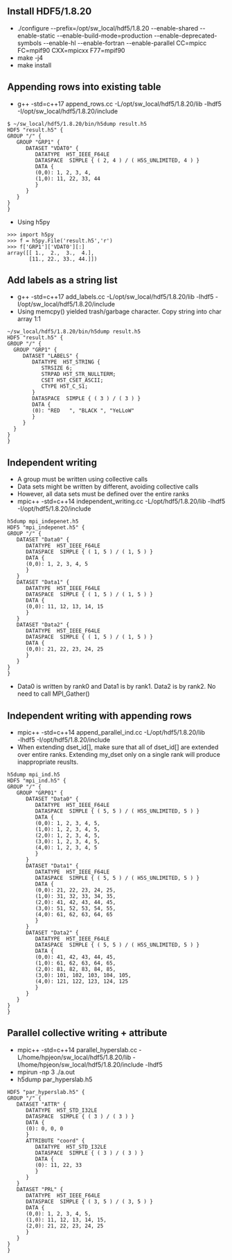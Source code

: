 ## Install HDF5/1.8.20
 - ./configure --prefix=/opt/sw_local/hdf5/1.8.20 --enable-shared --enable-static --enable-build-mode=production --enable-deprecated-symbols --enable-hl --enable-fortran --enable-parallel CC=mpicc FC=mpif90 CXX=mpicxx F77=mpif90
 - make -j4
 - make install

## Appending rows into existing table
- g++ -std=c++17 append_rows.cc -L/opt/sw_local/hdf5/1.8.20/lib -lhdf5 -I/opt/sw_local/hdf5/1.8.20/include
```
$ ~/sw_local/hdf5/1.8.20/bin/h5dump result.h5
HDF5 "result.h5" {
GROUP "/" {
   GROUP "GRP1" {
      DATASET "VDAT0" {
         DATATYPE  H5T_IEEE_F64LE
         DATASPACE  SIMPLE { ( 2, 4 ) / ( H5S_UNLIMITED, 4 ) }
         DATA {
         (0,0): 1, 2, 3, 4,
         (1,0): 11, 22, 33, 44
         }
      }
   }
}
}
```
- Using h5py
```
>>> import h5py
>>> f = h5py.File('result.h5','r')
>>> f['GRP1']['VDAT0'][:]
array([[ 1.,  2.,  3.,  4.],
       [11., 22., 33., 44.]])
```
## Add labels as a string list
- g++ -std=c++17 add_labels.cc  -L/opt/sw_local/hdf5/1.8.20/lib -lhdf5 -I/opt/sw_local/hdf5/1.8.20/include
- Using memcpy() yielded trash/garbage character. Copy string into char array 1:1
 ```
 ~/sw_local/hdf5/1.8.20/bin/h5dump result.h5
HDF5 "result.h5" {
GROUP "/" {
   GROUP "GRP1" {
      DATASET "LABELS" {
         DATATYPE  H5T_STRING {
            STRSIZE 6;
            STRPAD H5T_STR_NULLTERM;
            CSET H5T_CSET_ASCII;
            CTYPE H5T_C_S1;
         }
         DATASPACE  SIMPLE { ( 3 ) / ( 3 ) }
         DATA {
         (0): "RED   ", "BLACK ", "YeLLoW"
         }
      }
   }
}
}
```

## Independent writing
- A group must be written using collective calls
- Data sets might be written by different, avoiding collective calls
- However, all data sets must be defined over the entire ranks
- mpic++ -std=c++14 independent_writing.cc -L/opt/hdf5/1.8.20/lib -lhdf5 -I/opt/hdf5/1.8.20/include
```
h5dump mpi_indepenet.h5
HDF5 "mpi_indepenet.h5" {
GROUP "/" {
   DATASET "Data0" {
      DATATYPE  H5T_IEEE_F64LE
      DATASPACE  SIMPLE { ( 1, 5 ) / ( 1, 5 ) }
      DATA {
      (0,0): 1, 2, 3, 4, 5
      }
   }
   DATASET "Data1" {
      DATATYPE  H5T_IEEE_F64LE
      DATASPACE  SIMPLE { ( 1, 5 ) / ( 1, 5 ) }
      DATA {
      (0,0): 11, 12, 13, 14, 15
      }
   }
   DATASET "Data2" {
      DATATYPE  H5T_IEEE_F64LE
      DATASPACE  SIMPLE { ( 1, 5 ) / ( 1, 5 ) }
      DATA {
      (0,0): 21, 22, 23, 24, 25
      }
   }
}
}
```
- Data0 is written by rank0 and Data1 is by rank1. Data2 is by rank2. No need to call MPI_Gather()

## Independent writing with appending rows
-  mpic++ -std=c++14 append_parallel_ind.cc -L/opt/hdf5/1.8.20/lib \
  -lhdf5 -I/opt/hdf5/1.8.20/include
- When extending dset_id[], make sure that all of dset_id[] are extended over entire ranks. Extending my_dset only on a single rank will produce inappropriate reuslts.
```
h5dump mpi_ind.h5 
HDF5 "mpi_ind.h5" {
GROUP "/" {
   GROUP "GRP01" {
      DATASET "Data0" {
         DATATYPE  H5T_IEEE_F64LE
         DATASPACE  SIMPLE { ( 5, 5 ) / ( H5S_UNLIMITED, 5 ) }
         DATA {
         (0,0): 1, 2, 3, 4, 5,
         (1,0): 1, 2, 3, 4, 5,
         (2,0): 1, 2, 3, 4, 5,
         (3,0): 1, 2, 3, 4, 5,
         (4,0): 1, 2, 3, 4, 5
         }
      }
      DATASET "Data1" {
         DATATYPE  H5T_IEEE_F64LE
         DATASPACE  SIMPLE { ( 5, 5 ) / ( H5S_UNLIMITED, 5 ) }
         DATA {
         (0,0): 21, 22, 23, 24, 25,
         (1,0): 31, 32, 33, 34, 35,
         (2,0): 41, 42, 43, 44, 45,
         (3,0): 51, 52, 53, 54, 55,
         (4,0): 61, 62, 63, 64, 65
         }
      }
      DATASET "Data2" {
         DATATYPE  H5T_IEEE_F64LE
         DATASPACE  SIMPLE { ( 5, 5 ) / ( H5S_UNLIMITED, 5 ) }
         DATA {
         (0,0): 41, 42, 43, 44, 45,
         (1,0): 61, 62, 63, 64, 65,
         (2,0): 81, 82, 83, 84, 85,
         (3,0): 101, 102, 103, 104, 105,
         (4,0): 121, 122, 123, 124, 125
         }
      }
   }
}
}
```
## Parallel collective writing + attribute
- mpic++ -std=c++14 parallel_hyperslab.cc -L/home/hpjeon/sw_local/hdf5/1.8.20/lib -I/home/hpjeon/sw_local/hdf5/1.8.20/include  -lhdf5
- mpirun -np 3 ./a.out 
- h5dump  par_hyperslab.h5 
```
HDF5 "par_hyperslab.h5" {
GROUP "/" {
   DATASET "ATTR" {
      DATATYPE  H5T_STD_I32LE
      DATASPACE  SIMPLE { ( 3 ) / ( 3 ) }
      DATA {
      (0): 0, 0, 0
      }
      ATTRIBUTE "coord" {
         DATATYPE  H5T_STD_I32LE
         DATASPACE  SIMPLE { ( 3 ) / ( 3 ) }
         DATA {
         (0): 11, 22, 33
         }
      }
   }
   DATASET "PRL" {
      DATATYPE  H5T_IEEE_F64LE
      DATASPACE  SIMPLE { ( 3, 5 ) / ( 3, 5 ) }
      DATA {
      (0,0): 1, 2, 3, 4, 5,
      (1,0): 11, 12, 13, 14, 15,
      (2,0): 21, 22, 23, 24, 25
      }
   }
}
}
```
